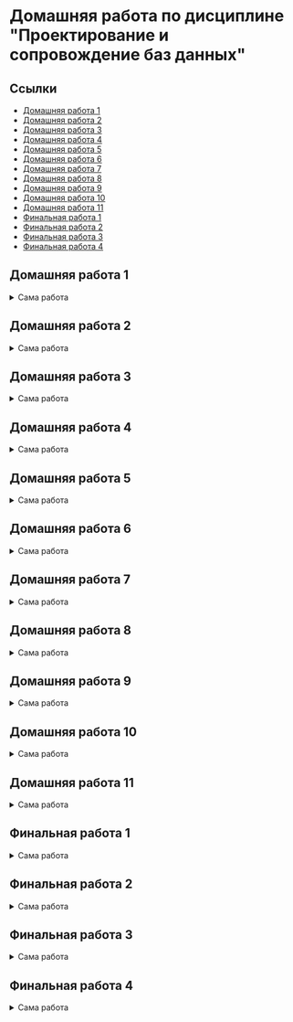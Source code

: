 # Домашняя работа по дисциплине "Проектирование и сопровождение баз данных"

## Ссылки

- [Домашняя работа 1](#домашняя-работа-1)
- [Домашняя работа 2](#домашняя-работа-2)
- [Домашняя работа 3](#домашняя-работа-3)
- [Домашняя работа 4](#домашняя-работа-4)
- [Домашняя работа 5](#домашняя-работа-5)
- [Домашняя работа 6](#домашняя-работа-6)
- [Домашняя работа 7](#домашняя-работа-7)
- [Домашняя работа 8](#домашняя-работа-8)
- [Домашняя работа 9](#домашняя-работа-9)
- [Домашняя работа 10](#домашняя-работа-10)
- [Домашняя работа 11](#домашняя-работа-11)
- [Финальная работа 1](#финальная-работа-1)
- [Финальная работа 2](#финальная-работа-2)
- [Финальная работа 3](#финальная-работа-3)
- [Финальная работа 4](#финальная-работа-4)

## Домашняя работа 1

<details>
<summary>Сама работа</summary>

---

### Задание

Подумать над выбором предметной области для выполнения финальной (экзаменационной) работы.
Выбирайте предметную область, которая вам интересна
и в которой вы разбираетесь или хотите разобраться.

Сделать краткое описание выбранной предметной области (1-2 страницы).
Если описание получится более объемным, не беда.
Ведь это описание затем войдет в финальный отчет.

Попытаться сформулировать требования к будущей базе данных.

### Работа

#### Цель работы

Описать словесно выбранную предметную область – "Расписание кафедры".

#### Описание предметной области

В настоящее время весь документооборот перемещается в электронный вид.
Требуется хранить различные документы, данные и поддерживать их связность.
Например, необходимо хранить учебное расписание,
обеспечить её связность с учебными группами,
преподавателями и аудиториями,
чтобы можно было в любой момент создать расписание учебных групп, преподавателей и аудиторий.
Это и является основной целью и задачей выбранной предметной области.

Можно хранить расписание в слабо структурированном виде в формате JSON,
но тогда не получится просто извлекать расписание конкретной группы, преподавателя или аудитории,
придётся для этого писать дополнительный ненужный код.
Такую задачу можно положить на реляционную базу данных при правильном проектирований связей таблиц.

При посещении веб-страницы расписания группы пользователь выбирает номер группы и номер недели.
База данных должна, соответственно, предоставить набор предметов на выбранную неделю по выбранной группе,
включить информацию о месте проведения занятий, ФИО преподавателя, который будет вести их.

При посещении веб-страницы расписания преподавателя
пользователь выбирает ФИО преподавателя и номер недели.
База данных должна, соответственно предоставить набор предметов на выбранную неделю по выбранному ФИО,
включить информацию о месте проведения занятий, номер групп, для которых занятие проводится.

[Наверх](#ссылки)

---

</details>

## Домашняя работа 2

<details>
<summary>Сама работа</summary>

---

### Задание

Глава 3 (упражнения 1-4)

### Работа

#### Упражнение 1

Выполним запрос:

```sql
demo=# insert into aircrafts values ('SU9', 'Sukhoi SUperJet-100', 300);
ERROR:  0A000: cannot insert into column "model" of view "aircrafts"
DETAIL:  View columns that are not columns of their base relation are not updatable.
```

Ошибка нам говорит о том, что
колонки, не являющимися базовыми колонками своего отношения не могут обновляться через представление.

Посмотрим, какие колонки не являются базовыми для отношения:

```sql
demo=# \d+ aircrafts
                                       View "bookings.aircrafts"
    Column     |     Type     | Collation | Nullable | Default | Storage  |         Description
---------------+--------------+-----------+----------+---------+----------+-----------------------------
 aircraft_code | character(3) |           |          |         | extended | Aircraft code, IATA
 model         | text         |           |          |         | extended | Aircraft model
 range         | integer      |           |          |         | plain    | Maximal flying distance, km
View definition:
 SELECT ml.aircraft_code,
    ml.model ->> lang() AS model,
    ml.range
   FROM aircrafts_data ml;
```

Такой колонкой является `model`, соответственно.

#### Упражнение 2

Пример запроса:

```sql
demo=# select * from aircrafts order by range desc;
 aircraft_code |        model        | range
---------------+---------------------+-------
 773           | Боинг 777-300       | 11100
 763           | Боинг 767-300       |  7900
 319           | Аэробус A319-100    |  6700
 320           | Аэробус A320-200    |  5700
 321           | Аэробус A321-200    |  5600
 733           | Боинг 737-300       |  4200
 SU9           | Сухой Суперджет-100 |  3000
 CR2           | Бомбардье CRJ-200   |  2700
 CN1           | Сессна 208 Караван  |  1200
(9 rows)
```

#### Упражнение 3

Пример такого запроса:

```sql
demo=# update aircrafts set range = range * 2 where model ~ 'Сухой Суперджет*';
UPDATE 1
```

#### Упражнение 4

Пример такого запроса:

```sql
demo=# delete from aircrafts where model = 'ЭТО НЕ САМОЛЁТ';
DELETE 0
```

[Наверх](#ссылки)

---

</details>

## Домашняя работа 3

<details>
<summary>Сама работа</summary>

---

### Задание

Глава 4 (упражнения 2, 4, 8, 12, 15, 21, 30, 33, 35)

### Работа

#### Упражнение 2

Создадим таблицу, наполним её данными и сделаем выборку по ней.

```sql
demo=# create table test_numeric (measurement numeric, description text);
CREATE TABLE

demo=# insert into test_numeric values
demo-# (1234567890.0987654321, 'Точность 20 знаков, масштаб 10 знаков'),
demo-# (1.5, 'Точность 2 знака, масштаб 1 знак'),
demo-# (0.12345678901234567890, 'Точность 21 знак, масштаб 20 знаков'),
demo-# (1234567890, 'Точность 10 знаков, масштаб 0 знаков (целое число)');
INSERT 0 4

demo=# select * from test_numeric;
      measurement       |                    description
------------------------+----------------------------------------------------
  1234567890.0987654321 | Точность 20 знаков, масштаб 10 знаков
                    1.5 | Точность 2 знака, масштаб 1 знак
 0.12345678901234567890 | Точность 21 знак, масштаб 20 знаков
             1234567890 | Точность 10 знаков, масштаб 0 знаков (целое число)
(4 rows)
```

Да, точность сохранена именно в том виде, в который мы записывали изначально.

#### Упражнение 4

Выполним интересные эксперименты с плавающей точкой:

```sql
demo=# select 2e-45::real > 1e-45::real;
 ?column?
----------
 f
(1 row)

demo=# select 4e-324::double precision > 3e-324::double precision;
 ?column?
----------
 f
(1 row)
```

#### Упражнение 8

```sql
demo=# create table test_serial (id serial primary key, name text);
CREATE TABLE

demo=# INSERT INTO test_serial (name) VALUES ('Вишневая');
INSERT 0 1
```

При выполнении этой команды СУБД выдаст сообщение об ошибке. Почему?

```sql
demo=# INSERT INTO test_serial (id, name) VALUES (2, 'Прохладная');
INSERT 0 1
```

В версии СУБД PostgreSQL 12.4 не выдаёт ошибку.

```sql
demo=# INSERT INTO test_serial (name) VALUES ('Грушевая');
ERROR:  23505: duplicate key value violates unique constraint "test_serial_pkey"
DETAIL:  Key (id)=(2) already exists.
demo=# INSERT INTO test_serial (name) VALUES ('Грушевая');
INSERT 0 1
demo=# INSERT INTO test_serial (name) VALUES ('Зеленая');
INSERT 0 1
demo=# DELETE FROM test_serial WHERE id = 4;
DELETE 1
demo=# INSERT INTO test_serial (name) VALUES ('Луговая');
INSERT 0 1
```

Зато выдала ошибку, что такой ключ уже существует.
Но счётчик `test_serial_pkey` всё равно инкрементировался.

Теперь сделаем выборку.

```sql
demo=# SELECT * FROM test_serial;
 id |    name
----+------------
  1 | Вишневая
  2 | Прохладная
  3 | Грушевая
  5 | Луговая
(4 rows)
```

#### Упражнение 12

```sql
demo=# show datestyle;
 DateStyle
-----------
 ISO, DMY
(1 row)

demo=# set datestyle to 'MDY';
SET

demo=# show datestyle;
 DateStyle
-----------
 ISO, MDY
(1 row)

demo=# SELECT '18-05-2016'::date;
ERROR:  22008: date/time field value out of range: "18-05-2016"
LINE 1: SELECT '18-05-2016'::date;
               ^
HINT:  Perhaps you need a different "datestyle" setting.

demo=# SELECT '05-18-2016'::date;
    date    
------------
 2016-05-18
(1 row)

demo=# SELECT '05-18-2016'::date;
    date    
------------
 2016-05-18
(1 row)

demo=# SET datestyle TO 'Postgres, DMY';
SET

demo=# show datestyle;
   DateStyle
---------------
 Postgres, DMY
(1 row)

demo=# select current_date;
 current_date
--------------
 04-10-2020
(1 row)

demo=# set datestyle to 'SQL, DMY';
SET
demo=# select current_date;
 current_date
--------------
 04/10/2020
(1 row)

demo=# set datestyle to 'German, DMY';
SET
Time: 0.519 ms
demo=# select current_date;
 current_date
--------------
 04.10.2020
(1 row)
```

#### Упражнение 15

Проэкспериментируем с преобразованием даты в строку.

```sql
demo=# SELECT to_char(current_timestamp, 'ddыmm');
 to_char
---------
 04ы10
(1 row)

demo=# SELECT to_char(current_timestamp, 'MM/DD/YYYY');
  to_char
------------
 10/04/2020
(1 row)

demo=# SELECT to_char(current_timestamp, 'DD-MM-YYYY')::date;
  to_char
------------
 2020-10-04
(1 row)
```

#### Упражнение 21

Предположу, что интервал "1 месяц" добавит единицу ко времени месяца.
В первом случае выведет 2016-02-29, а во втором — 2016-03-29.

```sql
demo=# SELECT ('2016-01-31'::date +'1 mon'::interval) AS new_date;
      new_date
---------------------
 2016-02-29 00:00:00
(1 row)

demo=# SELECT ('2016-02-29'::date +'1 mon'::interval) AS new_date;
      new_date
---------------------
 2016-03-29 00:00:00
(1 row)
```

Отлично, я угадал! =)

#### Упражнение 30

Предположения:

```sql
INSERT INTO test_bool VALUES (TRUE, 'yes');
INSERT INTO test_bool VALUES (yes, 'yes');
-- "yes" — невалидный boolean

INSERT INTO test_bool VALUES ('yes', true);
-- "'yes'" — то же самое, но в виде строки.
-- Если в SQL слабая типизация, то ошибка будет как выше.
-- Если сильная — ошибка типа.
-- Ну и true — невалидная строка.

INSERT INTO test_bool VALUES ('yes', TRUE);
-- То же самое, как выше.

INSERT INTO test_bool VALUES ('1', 'true');
-- '1' — вообще строка.
-- Если типизация сильная, ошибка типа.
-- Если типисация слабая, то будет '1' -> 1 -> true, т.е. без ошибки.

INSERT INTO test_bool VALUES (1, 'true');
-- Зависит от силы типизации, см. выше.

INSERT INTO test_bool VALUES ('t', 'true');
-- Типизация, но надо смотреть, является ли t — булевым значением.

INSERT INTO test_bool VALUES ('t', truth);
-- Ошибка со строкой. Надо в кавычки заворачивать.

INSERT INTO test_bool VALUES (true, true);
-- Ошибка со строкой. Надо в кавычки заворачивать.

INSERT INTO test_bool VALUES (1::boolean, 'true');
-- Явное преобразование. Скорее всего, ошибки не будет.

INSERT INTO test_bool VALUES (111::boolean, 'true');
-- Явное преобразование. Скорее всего, ошибка будет,
-- т.к. не понятно, можно ли 111 привести в boolean.
```

Итог:

```sql
demo=# INSERT INTO test_bool VALUES (TRUE, 'yes');
INSERT 0 1

demo=# INSERT INTO test_bool VALUES (yes, 'yes');
ERROR:  42703: column "yes" does not exist
LINE 1: INSERT INTO test_bool VALUES (yes, 'yes');
                                      ^

demo=# INSERT INTO test_bool VALUES ('yes', true);
INSERT 0 1

demo=# INSERT INTO test_bool VALUES ('yes', TRUE);
INSERT 0 1

demo=# INSERT INTO test_bool VALUES ('1', 'true');
INSERT 0 1

demo=# INSERT INTO test_bool VALUES (1, 'true');
ERROR:  42804: column "a" is of type boolean but expression is of type integer
LINE 1: INSERT INTO test_bool VALUES (1, 'true');
                                      ^
HINT:  You will need to rewrite or cast the expression.

demo=# INSERT INTO test_bool VALUES ('t', 'true');
INSERT 0 1

demo=# INSERT INTO test_bool VALUES ('t', truth);
ERROR:  42703: column "truth" does not exist
LINE 1: INSERT INTO test_bool VALUES ('t', truth);
                                           ^

demo=# INSERT INTO test_bool VALUES (true, true);
INSERT 0 1

demo=# INSERT INTO test_bool VALUES (1::boolean, 'true');
INSERT 0 1

demo=# INSERT INTO test_bool VALUES (111::boolean, 'true');
INSERT 0 1
```

Вывод: типизация слабая, но неявные преобразования идут через строковые значения.
Целые числа надо преобразовывать явно.

#### Упражнение 33

```sql
demo=# CREATE TABLE food(food text[][]);
CREATE TABLE
demo=# insert into food values ('{ { "сосиска", "макароны", "кофе" },{ "котлета", "каша", "кофе" },{ "сосиска", "каша", "кофе" },{ "котлета", "каша", "чай" } }'::text[][]);
demo=# select food[1][1] from food;
  food
---------
 сосиска
(1 row)
```

#### Упражнение 35

```sql
demo=# SELECT '["хоккей", "теннис"]'::jsonb -> 1;
 ?column?
----------
 "теннис"
(1 row)

demo=# SELECT '{"sports": "хоккей"}'::jsonb -> 'sports';
 ?column?
----------
 "хоккей"
(1 row)

demo=# SELECT '["хоккей", "теннис"]'::jsonb ->> 1;
 ?column?
----------
 теннис
(1 row)

demo=# SELECT '{"sports": "хоккей"}'::jsonb ->> 'sports';
 ?column?
----------
 хоккей
(1 row)

demo=# SELECT '{"sports": "хоккей"}'::jsonb #> '{sports}';
 ?column?
----------
 "хоккей"
(1 row)

demo=# SELECT '{"sports": "хоккей"}'::jsonb #>> '{sports}';
 ?column?
----------
 хоккей
(1 row)

demo=# SELECT '{"sports": "хоккей"}'::jsonb ? 'sports';
 ?column?
----------
 t
(1 row)
```

[Наверх](#ссылки)

---

</details>

## Домашняя работа 4

<details>
<summary>Сама работа</summary>

---

### Задание

Глава 5 (упражнения 2, 9, 17, 18)

### Работа

#### Упражнение 2

Посмотрите, какие ограничения уже наложены на атрибуты таблицы «Успеваемость» (progress).
В качестве примера рассмотрим такой вариант. Добавьте в таблицу progress еще один атрибут — «Форма проверки знаний» (test_form), который может принимать только два значения: «экзамен» или «зачет». Тогда набор допустимых значений атрибута «Оценка» (mark) будет зависеть от того, экзамен или зачет предусмотрены по данной дисциплине. Если предусмотрен экзамен, тогда допускаются значения 3, 4, 5, если зачет — тогда 0 (не зачтено) или 1 (зачтено).

```sql
                                Таблица "public.progress"
   Столбец   |         Тип          | Правило сортировки | Допустимость NULL | По умолчанию
-------------+----------------------+--------------------+-------------------+------
 record_book | numeric(5,0)         |                    | not null          |
 subject     | text                 |                    | not null          |
 acad_year   | text                 |                    | not null          |
 term        | numeric(1,0)         |                    | not null          |
 mark        | numeric(1,0)         |                    | not null          | 5
 test_form   | character varying(7) |                    |                   |
Ограничения-проверки:
    "progress_mark_check" CHECK (mark >= 3::numeric AND mark <= 5::numeric)
    "progress_term_check" CHECK (term = 1::numeric OR term = 2::numeric)

edu=# ALTER TABLE progress ADD test_form VARCHAR(7);
ALTER TABLE

edu=# ALTER TABLE progress ADD CHECK (test_form IN ('зачет','экзамен'));
ALTER TABLE
```

Проверьте, как будет работать новое ограничение в модифицированной таблице progress. Для этого выполните команды INSERT, как удовлетворяющие ограничению, так и нарушающие его.

```sql
edu=# INSERT INTO students VALUES (7, 'student 1', 658, 7685);
INSERT 0 1
edu=# INSERT INTO progress VALUES (4, 'Mathematics', '2',2, 4, 'экзамен');
INSERT 0 1
edu=# INSERT INTO progress VALUES (4, 'Mathematics', '2',2, 0, 'зачет');
ОШИБКА: новая строка в отношении “progress” нарушает ограничение-проверку "progress_mark_check"
ПОДРОБНОСТИ: Ошибочная строка содержит (4, 'Mathematics', '2',2, 0, 'зачет').
```

В таблице уже было ограничение на допустимые значения атрибута mark. Как вы думаете, не будет ли оно конфликтовать с новым ограничением? Проверьте эту гипотезу. Если ограничения конфликтуют, тогда удалите старое ограничение и снова попробуйте добавить строки в таблицу.

Они конфликтуют, в таком случае удалим ограничение, и попробуем добавить строки снова.

```sql
edu=# ALTER TABLE progress DROP CONSTRAINT progress_mark_check;
edu=# INSERT INTO progress VALUES (4, 'Mathematics', '2',2, 0, 'зачет');

INSERT 0 1
```

#### Упражнение 9

В таблице «Студенты» (students) есть текстовый атрибут name, на который наложено ограничение NOT NULL. Как вы думаете, что будет, если при вводе новой строки в эту таблицу дать атрибуту name в качестве значения пустую строку?

```sql
edu=# INSERT INTO students VALUES (2, '', 979, 74673);
INSERT 0 1
```

Добавим ограничение ( name <> '' )

```sql
edu=# ALTER TABLE students ADD CHECK ( name <> '' );
ALTER TABLE
edu=# INSERT INTO students VALUES (3, '', 979, 74673);
ОШИБКА: новая строка в отношении “progress” нарушает ограничение-проверку
"students_name_check"
```

Посмотрим что теперь будет при вставке строки с пустым значением

```sql
edu=# INSERT INTO students VALUES (3, ' ', 979, 74673);
INSERT 0 1
```

Добавим ограничение ( trim (name) <> '' )

```sql
edu=# ALTER TABLE students ADD CHECK (trim (name) <> '');
ALTER TABLE
edu=# INSERT INTO students VALUES (3, ' ', 979, 74673);
ОШИБКА: новая строка в отношении “progress” нарушает ограничение-проверку
"students_name_check"
```

Есть ли подобные слабые места в таблице «Успеваемость» (progress)?
- Есть, с поля с текстовым типом могут быть вставлены пустые строки.

#### Упражнение 17

Подумайте, какие представления было бы целесообразно создать для нашей базы данных «Авиаперевозки». Необходимо учесть наличие различных групп пользователей, например: пилоты, диспетчеры, пассажиры, кассиры. Создайте представления и проверьте их в работе.

Диспетчер

```sql
demo=# CREATE VIEW dispatcher_info AS SELECT
demo-#  flight_no,
demo-#  scheduled_departure,
demo-#  status,
demo-#  model,
demo-#  range
demo-# FROM flights f
demo-# LEFT JOIN aircrafts a on f.aircraft_code = a.aircraft_code;
CREATE VIEW
demo=# SELECT * FROM  dispatcher_info;
 flight_no |  scheduled_departure   |  status   |        model        | range
-----------+------------------------+-----------+---------------------+-------
 PG0405    | 2016-09-13 08:35:00+03 | Arrived   | Airbus A321-200     |  5600
 PG0404    | 2016-10-03 18:05:00+03 | Arrived   | Airbus A321-200     |  5600
 PG0405    | 2016-10-03 08:35:00+03 | Arrived   | Airbus A321-200     |  5600
 PG0402    | 2016-11-07 11:25:00+03 | Scheduled | Airbus A321-200     |  5600
 PG0405    | 2016-10-14 08:35:00+03 | On Time   | Airbus A321-200     |  5600
 PG0404    | 2016-10-14 18:05:00+03 | Scheduled | Airbus A321-200     |  5600
 PG0403    | 2016-10-14 10:25:00+03 | Delayed   | Airbus A321-200     |  5600
 PG0402    | 2016-10-14 11:25:00+03 | On Time   | Airbus A321-200     |  5600
 PG0405    | 2016-10-23 08:35:00+03 | Scheduled | Airbus A321-200     |  5600
 PG0402    | 2016-10-21 11:25:00+03 | Scheduled | Airbus A321-200     |  5600
 PG0403    | 2016-10-21 10:25:00+03 | Scheduled | Airbus A321-200     |  5600
 PG0404    | 2016-10-21 18:05:00+03 | Scheduled | Airbus A321-200     |  5600
 PG0405    | 2016-10-21 08:35:00+03 | Scheduled | Airbus A321-200     |  5600
 PG0402    | 2016-10-04 11:25:00+03 | Arrived   | Airbus A321-200     |  5600
 PG0402    | 2016-09-25 11:25:00+03 | Arrived   | Airbus A321-200     |  5600
```

#### Упражнение 18

Подумайте, какие еще таблицы было бы целесообразно дополнить столбцами типа json/jsonb. Вспомните, что, например, в таблице «Билеты» (tickets) уже есть столбец такого типа — contact_data. Выполните модификации таблиц и измените в них одну-две строки для проверки правильности ваших решений.

В таблицу bookings в качестве json поля можно добавить информамцию о периоде действия брони.

```sql
demo=# ALTER TABLE bookings ADD COLUMN booking_period jsonb;
ALTER TABLE

demo=# UPDATE bookings
demo-# SET booking_period='{"booking_start": "06.10.2020", "booking_end": "16.10.2020"}'
demo-# WHERE book_ref='000181';
UPDATE 1

demo=# SELECT * FROM bookings WHERE book_ref='000181';
 book_ref |       book_date        | total_amount |   booking_period
----------+------------------------+--------------+-------------------------------------------------------------
 000181   | 2016-10-08 12:28:00+03 |    131800.00 | {"booking_end": "16.10.2020", "booking_start": "06.10.2020"}
(1 строка)
```

[Наверх](#ссылки)

---

</details>

## Домашняя работа 5

<details>
<summary>Сама работа</summary>

---

### Задание

Глава 6 (упражнения 2, 7, 9, 13, 19, 21, 23)

### Работа

[Наверх](#ссылки)

---

</details>

## Домашняя работа 6

<details>
<summary>Сама работа</summary>

---

### Задание

Глава 7 (упражнения 1, 2, 4)

### Работа

[Наверх](#ссылки)

---

</details>

## Домашняя работа 7

<details>
<summary>Сама работа</summary>

---

### Задание

Глава 8 (упражнения 1, 3)

### Работа

[Наверх](#ссылки)

---

</details>

## Домашняя работа 8

<details>
<summary>Сама работа</summary>

---

### Задание

Глава 9 (упражнения 2, 3)

### Работа

[Наверх](#ссылки)

---

</details>

## Домашняя работа 9

<details>
<summary>Сама работа</summary>

---

### Задание

Глава 10 (упражнения 3, 6, 8)

### Работа

[Наверх](#ссылки)

---

</details>

## Домашняя работа 10

<details>
<summary>Сама работа</summary>

---

### Предисловие

Программирование на стороне сервера.

Выполняется на основе [презентации](https://edu.postgrespro.ru/sqlprimer/sqlprimer-2019-msu-09.pdf)
и главы 4 учебного пособия "Администрирование информационных систем".
Учебную базу данных можно наполнить информацией, функциями и триггерами
с помощью команд, выполняемых в командной строке Debian:

```bash
createdb ais -U postgres
psql -d ais -f adj_list.sql -U postgres
```

Файл `adj_list.sql` находится в составе архива исходных текстов, прилагаемых к учебному пособию.
Они находятся [здесь](http://www.morgunov.org/docs/inf_sys_admin_prg.tgz)

Эти исходные тексты также есть в виртуальной машине ОС Debian
в каталоге `/home/WORK/Databases/Admin_DB/UTF-8`.
В составе этих примеров есть и те,
которые не приведены в тексте пособия,
но они могут быть полезными при выполнении финального задания.

### Задание

Нужно проделать упражнения 12-18 на стр. 86-88 учебного пособия "Администрирование информационных систем".
Почти все эти упражнения являются простыми, ознакомительными, не требующими программирования.

_Прим. В настоящее время я пишу вторую часть учебника по SQL (продвинутую).
Скорее всего, презентацию по программированию на стороне сервера
я дополню более сложными примерами, тогда и задание будет откорректировано._

### Работа

[Наверх](#ссылки)

---

</details>

## Домашняя работа 11

<details>
<summary>Сама работа</summary>

---

### Предисловие

Полнотекстовый поиск.

Задание выполняется на основе презентации 10 "Полнотекстовый поиск"
и главы 12 документации на [Постгрес](https://postgrespro.ru/docs/postgresql/12/textsearch)

### Задание

Придумать и реализовать пример использования полнотекстового поиска,
аналогичный (можно более простой или более сложный) тому примеру с библиотечным каталогом,
который был приведен в презентации.
Можно использовать исходные тексты, приведенные в [презентации](https://edu.postgrespro.ru/sqlprimer/sqlprimer-2019-msu-10.tgz).

### Работа

[Наверх](#ссылки)

---

</details>

## Финальная работа 1

<details>
<summary>Сама работа</summary>

---

### Задание

Спроектировать базу данных для выбранной предметной области.

Самые первые этапы разработки вы выполните в первом задании (см. выше).
А в финальном задании выполняете остальные этапы.

При этом нужно следовать общей методологии проектирования баз данных:
сначала необходимо создать концептуальную модель данных с использованием ER-диаграмм,
затем построить логическую модель, выполнив отображение сущностей и связей
в отношения, в завершение нужно выполнить физическое проектирование, создав
реляционные таблицы в среде целевой СУБД PostgreSQL. Можно использовать
ту нотацию, которая вам больше нравится: П. Чена, "вороньи лапки"
или UML-нотацию, как в лекции и в учебнике Т. Коннолли. Для рисования диаграмм
можно использовать любой бесплатный редактор, умеющий рисовать ER-диаграммы.
Можно нарисовать их в Word'е или аккуратно от руки (и сфотографировать).

Число таблиц должно быть равно 8-10.

Почему дается интервал (8-10)? Потому что число таблиц может быть 8, а не 10,
но при этом могут использоваться более разнообразные типы данных и может быть
больше столбцов в таблицах.

Обязательно должны быть созданы триггеры (и триггерные функции к ним)
и хранимые функции (процедуры) на языке PL/pgSQL.

- Число триггеров должно быть не менее 2.
- Число хранимых функций должно быть не менее 2.

Эти функции и триггеры не обязательно должны быть сложными. Цель -- научиться
их применять с пользой для дела.

### Работа

[Наверх](#ссылки)

---

</details>

## Финальная работа 2

<details>
<summary>Сама работа</summary>

---

### Задание

Ввести небольшое количество записей в таблицы базы данных, чтобы можно было
продемонстрировать типичные запросы к базе данных. В запросах должны быть
использованы:

- подзапросы;
- общие табличные выражения (CTE) (хотя бы одно) и
- оконные функции (Window functions) (хотя бы одна).

### Работа

[Наверх](#ссылки)

---

</details>

## Финальная работа 3

<details>
<summary>Сама работа</summary>

---

### Задание

Создавать приложение (интерфейс пользователя) не требуется.

Конечно, создать его не запрещается, но это не означает, что при отсутствии
интерфейса пользователя оценка будет снижена, а при его наличии повышена.
Мотивом для его создания может быть стремление к совершенству, желание превратить
эту учебную разработку в полноценный продукт и т. д.

В том случае, если приложение не разрабатывалось, нужно заранее подготовить
несколько типичных запросов к базе данных и сохранить их в отдельных текстовых
файлах. Для демонстрации этих запросов их можно вызывать как извне утилиты psql,
так и изнутри нее. Например, для выполнения запроса, содержащегося в файле
`file_with_request.sql`, нужно сделать так:

```bash
psql -d your_database -f file_with_request.sql -U postgres
```

Для выполнения запроса, сохраненного в файле, изнутри утилиты psql, можно
сделать так (конечно, нужно учитывать, в каком каталоге находится этот файл,
возможно, будет удобнее и проще написать полный путь к файлу):

```sql
\i  file_with_request.sql
```

### Работа

[Наверх](#ссылки)

---

</details>

## Финальная работа 4

<details>
<summary>Сама работа</summary>

---

### Задание

Подготовить отчет.

Нужно поместить в него:

- краткое описание предметной области и требования к базе данных
  (т. е. результат выполнения самого первого домашнего задания);
- концептуальную, логическую и физическую схемы базы данных;
- типичные запросы к базе данных, сохраненные в виде отдельных текстовых файлов;
- резервную копию базы данных, созданную с помощью утилиты pg_dump, входящей
  в состав PostgreSQL. С помощью этой копии можно будет быстро восстановить вашу
  базу данных и те данные, которые вы в нее ввели.

Краткое описание предметной области, концептуальную и логическую схемы базы
данных нужно поместить в документ в формате doc или pdf (как вам удобнее).

Физическую схему базы данных нужно представить в отчете в виде текстового
файла, содержащего SQL-команды для создания таблиц, представлений (если они
используются), триггеров и триггерных функций. В этом файле должны быть сделаны
комментарии. Имея такой файл, создать все объекты базы данных можно будет таким
образом:

```bash
psql -d your_database -f file_with_SQL_commands.sql -U postgres
```

В качестве примера такого файла можно посмотреть файл `adj_list.sql`
в каталоге `/home/WORK/Databases/Admin_DB/UTF-8`.

Для каждого отношения (таблицы) необходимо указать номер нормальной формы,
в которой это отношение находится, и кратко (буквально, в два слова) обосновать,
из чего это следует. Если какое-либо отношение не находится хотя бы в 3НФ,
необходимо обосновать, почему принято такое проектное решение.

### Работа

[Наверх](#ссылки)

---

</details>
